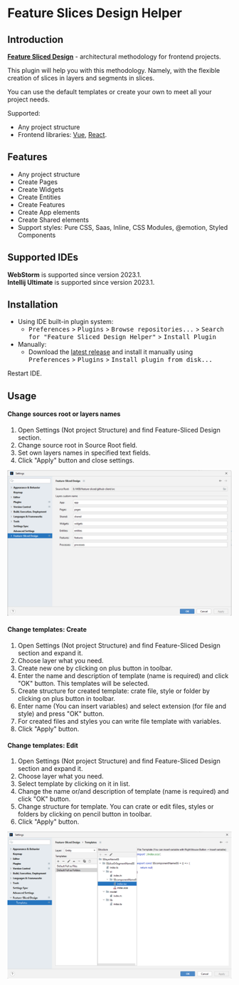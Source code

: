 Feature Slices Design Helper
=============

Introduction
------------

<!-- Plugin description -->

[**Feature Sliced Design**](https://feature-sliced.design/) - architectural methodology for frontend projects.

This plugin will help you with this methodology. Namely, with the flexible creation of slices in layers and segments in slices. 

You can use the default templates or create your own to meet all your project needs.

Supported:
- Any project structure
- Frontend libraries: [Vue](https://vuejs.org/), [React](https://react.dev/).

Features
--------

- Any project structure
- Create Pages
- Create Widgets
- Create Entities
- Create Features
- Create App elements
- Create Shared elements
- Support styles: Pure CSS, Saas, Inline, CSS Modules, @emotion, Styled Components

<!-- Plugin description end -->

Supported IDEs
--------------

**WebStorm** is supported since version 2023.1.    
**Intellij Ultimate** is supported since version 2023.1.    

Installation
------------

- Using IDE built-in plugin system:
    - <kbd>Preferences</kbd> > <kbd>Plugins</kbd> > <kbd>Browse repositories...</kbd> > <kbd>Search for "Feature Sliced Design Helper"</kbd> > <kbd>Install Plugin</kbd>
- Manually:
    - Download the [latest release][latest-release] and install it manually using <kbd>Preferences</kbd> > <kbd>Plugins</kbd> > <kbd>Install plugin from disk...</kbd>

Restart IDE.

Usage
-----

#### Change sources root or layers names

1. Open Settings (Not project Structure) and find Feature-Sliced Design section.   
2. Change source root in Source Root field.   
3. Set own layers names in specified text fields.   
4. Click "Apply" button and close settings.  

![Example](./.github/README/general-settings.png)

#### Change templates: Create

1. Open Settings (Not project Structure) and find Feature-Sliced Design section and expand it.   
2. Choose layer what you need.  
3. Create new one by clicking on plus button in toolbar.
4. Enter the name and description of template (name is required) and click "OK" button. This templates will be selected.
5. Create structure for created template: crate file, style or folder by clicking on plus button in toolbar.
6. Enter name (You can insert variables) and select extension (for file and style) and press "OK" button.
7. For created files and styles you can write file template with variables.
8. Click "Apply" button.

#### Change templates: Edit

1. Open Settings (Not project Structure) and find Feature-Sliced Design section and expand it.   
2. Choose layer what you need.  
3. Select template by clicking on it in list.
4. Change the name or/and description of template (name is required) and click "OK" button.
5. Change structure for template. You can crate or edit files, styles or folders by clicking on pencil button in toolbar.
8. Click "Apply" button. 

![Example](./.github/README/templates.png)

[plugin-website]:      https://plugins.jetbrains.com/plugin/21638-feature-slices-design-helper
[latest-release]:      https://github.com/Tsyklop/feature-slices-design-helper/releases/latest